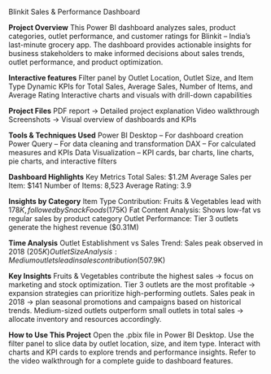 Blinkit Sales & Performance Dashboard

**Project Overview**
This Power BI dashboard analyzes sales, product categories, outlet performance, and customer ratings for Blinkit – India’s last-minute grocery app. The dashboard provides actionable insights for business stakeholders to make informed decisions about sales trends, outlet performance, and product optimization.

**Interactive features**
Filter panel by Outlet Location, Outlet Size, and Item Type
Dynamic KPIs for Total Sales, Average Sales, Number of Items, and Average Rating
Interactive charts and visuals with drill-down capabilities

**Project Files**
PDF report → Detailed project explanation
Video walkthrough
Screenshots → Visual overview of dashboards and KPIs

**Tools & Techniques Used**
Power BI Desktop – For dashboard creation
Power Query – For data cleaning and transformation
DAX – For calculated measures and KPIs
Data Visualization – KPI cards, bar charts, line charts, pie charts, and interactive filters

**Dashboard Highlights**
Key Metrics
Total Sales: $1.2M
Average Sales per Item: $141
Number of Items: 8,523
Average Rating: 3.9

**Insights by Category**
Item Type Contribution: Fruits & Vegetables lead with $178K, followed by Snack Foods ($175K)
Fat Content Analysis: Shows low-fat vs regular sales by product category
Outlet Performance: Tier 3 outlets generate the highest revenue ($0.31M)

**Time Analysis**
Outlet Establishment vs Sales Trend: Sales peak observed in 2018 ($205K)
Outlet Size Analysis: Medium outlets lead in sales contribution ($507.9K)

**Key Insights**
Fruits & Vegetables contribute the highest sales → focus on marketing and stock optimization.
Tier 3 outlets are the most profitable → expansion strategies can prioritize high-performing outlets.
Sales peak in 2018 → plan seasonal promotions and campaigns based on historical trends.
Medium-sized outlets outperform small outlets in total sales → allocate inventory and resources accordingly.

**How to Use This Project**
Open the .pbix file in Power BI Desktop.
Use the filter panel to slice data by outlet location, size, and item type.
Interact with charts and KPI cards to explore trends and performance insights.
Refer to the video walkthrough for a complete guide to dashboard features.
